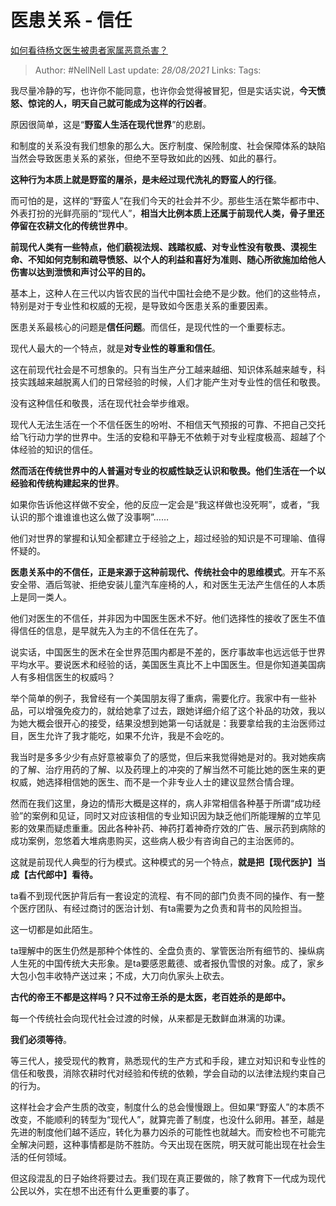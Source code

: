 # 医患关系 - 信任
[如何看待杨文医生被患者家属恶意杀害？](https://www.zhihu.com/question/363236770/answer/953645561)

> Author: #NellNell 
> Last update: *28/08/2021* 
> Links:
> Tags:   

我尽量冷静的写，也许你不能同意，也许你会觉得被冒犯，但是实话实说，**今天愤怒、惊诧的人，明天自己就可能成为这样的行凶者**。

原因很简单，这是“**野蛮人生活在现代世界**”的悲剧。

和制度的关系没有我们想象的那么大。医疗制度、保险制度、社会保障体系的缺陷当然会导致医患关系的紧张，但绝不至导致如此的凶残、如此的暴行。

**这种行为本质上就是野蛮的屠杀，是未经过现代洗礼的野蛮人的行径**。

而可怕的是，这样的“野蛮人”在我们今天的社会并不少。那些生活在繁华都市中、外表打扮的光鲜亮丽的“现代人”，**相当大比例本质上还属于前现代人类，骨子里还停留在农耕文化的传统世界中**。

**前现代人类有一些特点，他们藐视法规、践踏权威、对专业性没有敬畏、漠视生命、不知如何克制和疏导愤怒、以个人的利益和喜好为准则、随心所欲施加给他人伤害以达到泄愤和声讨公平的目的。**

基本上，这种人在三代以内皆农民的当代中国社会绝不是少数。他们的这些特点，特别是对于专业性和权威的无视，是导致如今医患关系的重要因素。

医患关系最核心的问题是**信任问题**。而信任，是现代性的一个重要标志。

现代人最大的一个特点，就是**对专业性的尊重和信任**。

这在前现代社会是不可想象的。只有当生产分工越来越细、知识体系越来越专，科技实践越来越脱离人们的日常经验的时候，人们才能产生对专业性的信任和敬畏。

没有这种信任和敬畏，活在现代社会举步维艰。

现代人无法生活在一个不信任医生的吩咐、不相信天气预报的可靠、不把自己交托给飞行动力学的世界中。生活的安稳和平静无不依赖于对专业程度极高、超越了个体经验的知识的信任。

**然而活在传统世界中的人普遍对专业的权威性缺乏认识和敬畏。他们生活在一个以经验和传统构建起来的世界**。

如果你告诉他这样做不安全，他的反应一定会是“我这样做也没死啊”，或者，“我认识的那个谁谁谁也这么做了没事啊”……

他们对世界的掌握和认知全都建立于经验之上，超过经验的知识是不可理喻、值得怀疑的。

**医患关系中的不信任，正是来源于这种前现代、传统社会中的思维模式**。开车不系安全带、酒后驾驶、拒绝安装儿童汽车座椅的人，和对医生无法产生信任的人本质上是同一类人。

他们对医生的不信任，并非因为中国医生医术不好。他们选择性的接收了医生不值得信任的信息，是早就先入为主的不信任在先了。

说实话，中国医生的医术在全世界范围内都是不差的，医疗事故率也远远低于世界平均水平。要说医术和经验的话，美国医生真比不上中国医生。但是你知道美国病人有多相信医生的权威吗？

举个简单的例子，我曾经有一个美国朋友得了重病，需要化疗。我家中有一些补品，可以增强免疫力的，就给她拿了过去，跟她详细介绍了这个补品的功效，我以为她大概会很开心的接受，结果没想到她第一句话就是：我要拿给我的主治医师过目，医生允许了我才能吃，如果不允许，我是不会吃的。

我当时是多多少少有点好意被辜负了的感觉，但后来我觉得她是对的。我对她疾病的了解、治疗用药的了解、以及药理上的冲突的了解当然不可能比她的医生来的更权威，她选择相信她的医生、而不是一个非专业人士的建议显然合情合理。

然而在我们这里，身边的情形大概是这样的，病人非常相信各种基于所谓“成功经验”的案例和见证，同时又对应该相信的专业知识因为缺乏他们所能理解的立竿见影的效果而疑虑重重。因此各种补药、神药打着神奇疗效的广告、展示药到病除的成功案例，忽悠着大堆病患购买，这些病人极少有咨询自己的主治医师的。

这就是前现代人典型的行为模式。这种模式的另一个特点，**就是把【现代医护】当成【古代郎中】看待。**

ta看不到现代医护背后有一套设定的流程、有不同的部门负责不同的操作、有一整个医疗团队、有经过商讨的医治计划、有ta需要为之负责和背书的风险担当。

这一切都是如此陌生。

ta理解中的医生仍然是那种个体性的、全盘负责的、掌管医治所有细节的、操纵病人生死的中国传统大夫形象。是ta要感恩戴德、或者报仇雪恨的对象。成了，家乡大包小包丰收特产送过来；不成，大刀向仇家头上砍去。

**古代的帝王不都是这样吗？只不过帝王杀的是太医，老百姓杀的是郎中。**

每一个传统社会向现代社会过渡的时候，从来都是无数鲜血淋漓的功课。

**我们必须等待**。

等三代人，接受现代的教育，熟悉现代的生产方式和手段，建立对知识和专业性的信任和敬畏，消除农耕时代对经验和传统的依赖，学会自动的以法律法规约束自己的行为。

这样社会才会产生质的改变，制度什么的总会慢慢跟上。但如果“野蛮人”的本质不改变，不能顺利的转型为“现代人”，就算完善了制度，也没什么卵用。甚至，越是先进的制度他们越不适应，转化为暴力凶杀的可能性也就越大。而安检也不可能完全解决问题，这种事情都是防不胜防。今天出现在医院，明天就可能出现在社会生活的任何领域。

但这段混乱的日子始终将要过去。我们现在真正要做的，除了教育下一代成为现代公民以外，实在想不出还有什么更重要的事了。